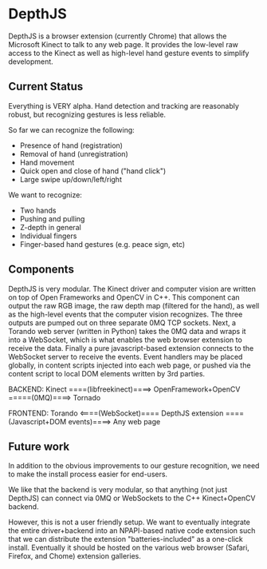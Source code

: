 DepthJS
=======
DepthJS is a browser extension (currently Chrome) that allows the Microsoft Kinect to talk to any web page. It provides the low-level raw access to the Kinect as well as high-level hand gesture events to simplify development.

Current Status
--------------
Everything is VERY alpha. Hand detection and tracking are reasonably robust, but recognizing gestures is less reliable.

So far we can recognize the following:

- Presence of hand (registration)
- Removal of hand (unregistration)
- Hand movement
- Quick open and close of hand ("hand click")
- Large swipe up/down/left/right

We want to recognize:

- Two hands
- Pushing and pulling
- Z-depth in general
- Individual fingers
- Finger-based hand gestures (e.g. peace sign, etc)

Components
----------
DepthJS is very modular. The Kinect driver and computer vision are written on top of Open Frameworks and OpenCV in C++. This component can output the raw RGB image, the raw depth map (filtered for the hand), as well as the high-level events that the computer vision recognizes. The three outputs are pumped out on three separate 0MQ TCP sockets. Next, a Torando web server (written in Python) takes the 0MQ data and wraps it into a WebSocket, which is what enables the web browser extension to receive the data. Finally a pure javascript-based extension connects to the WebSocket server to receive the events. Event handlers may be placed globally, in content scripts injected into each web page, or pushed via the content script to local DOM elements written by 3rd parties.


BACKEND:
Kinect ====(libfreekinect)====> OpenFramework+OpenCV =====(0MQ)====> Tornado

FRONTEND:
Torando <====(WebSocket)==== DepthJS extension ====(Javascript+DOM events)====> Any web page

Future work
-----------
In addition to the obvious improvements to our gesture recognition, we need to make the install process easier for end-users.

We like that the backend is very modular, so that anything (not just DepthJS) can connect via 0MQ or WebSockets to the C++ Kinect+OpenCV backend.

However, this is not a user friendly setup. We want to eventually integrate the entire driver+backend into an NPAPI-based native code extension such that we can distribute the extension "batteries-included" as a one-click install. Eventually it should be hosted on the various web browser (Safari, Firefox, and Chome) extension galleries.
